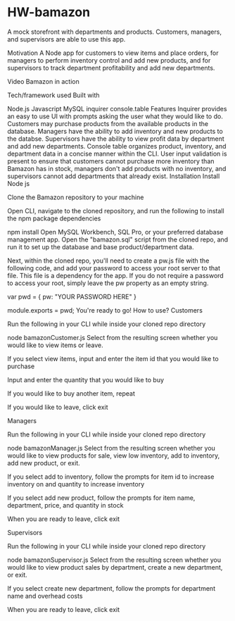 # HW-bamazon
A mock storefront with departments and products. Customers, managers, and supervisors are able to use this app.

Motivation
A Node app for customers to view items and place orders, for managers to perform inventory control and add new products, and for supervisors to track department profitability and add new departments.

Video
Bamazon in action

Tech/framework used
Built with

Node.js
Javascript
MySQL
inquirer
console.table
Features
Inquirer provides an easy to use UI with prompts asking the user what they would like to do.
Customers may purchase products from the available products in the database.
Managers have the ability to add inventory and new products to the databse.
Supervisors have the ability to view profit data by department and add new departments.
Console table organizes product, inventory, and department data in a concise manner within the CLI.
User input validation is present to ensure that customers cannot purchase more inventory than Bamazon has in stock, managers don't add products with no inventory, and supervisors cannot add departments that already exist.
Installation
Install Node js

Clone the Bamazon repository to your machine

Open CLI, navigate to the cloned repository, and run the following to install the npm package dependencies

  npm install
Open MySQL Workbench, SQL Pro, or your preferred database management app. Open the "bamazon.sql" script from the cloned repo, and run it to set up the database and base product/department data.

Next, within the cloned repo, you'll need to create a pw.js file with the following code, and add your password to access your root server to that file. This file is a dependency for the app. If you do not require a password to access your root, simply leave the pw property as an empty string.

var pwd = {
	pw: "YOUR PASSWORD HERE"
}
	
module.exports = pwd;
You're ready to go!
How to use?
Customers

Run the following in your CLI while inside your cloned repo directory

  node bamazonCustomer.js
Select from the resulting screen whether you would like to view items or leave.

If you select view items, input and enter the item id that you would like to purchase

Input and enter the quantity that you would like to buy

If you would like to buy another item, repeat

If you would like to leave, click exit

Managers

Run the following in your CLI while inside your cloned repo directory

  node bamazonManager.js
Select from the resulting screen whether you would like to view products for sale, view low inventory, add to inventory, add new product, or exit.

If you select add to inventory, follow the prompts for item id to increase inventory on and quantity to increase inventory

If you select add new product, follow the prompts for item name, department, price, and quantity in stock

When you are ready to leave, click exit

Supervisors

Run the following in your CLI while inside your cloned repo directory

  node bamazonSupervisor.js
Select from the resulting screen whether you would like to view product sales by department, create a new department, or exit.

If you select create new department, follow the prompts for department name and overhead costs

When you are ready to leave, click exit
